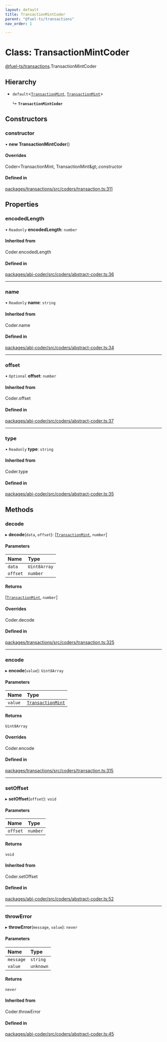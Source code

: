 ```yaml
---
layout: default
title: TransactionMintCoder
parent: "@fuel-ts/transactions"
nav_order: 1

---
```


# Class: TransactionMintCoder

[@fuel-ts/transactions](../index.md).TransactionMintCoder

## Hierarchy

- `default`<[`TransactionMint`](../index.md#transactionmint), [`TransactionMint`](../index.md#transactionmint)\>

  ↳ **`TransactionMintCoder`**

## Constructors

### constructor

• **new TransactionMintCoder**()

#### Overrides

Coder&lt;TransactionMint, TransactionMint\&gt;.constructor

#### Defined in

[packages/transactions/src/coders/transaction.ts:311](https://github.com/FuelLabs/fuels-ts/blob/master/packages/transactions/src/coders/transaction.ts#L311)

## Properties

### encodedLength

• `Readonly` **encodedLength**: `number`

#### Inherited from

Coder.encodedLength

#### Defined in

[packages/abi-coder/src/coders/abstract-coder.ts:36](https://github.com/FuelLabs/fuels-ts/blob/master/packages/abi-coder/src/coders/abstract-coder.ts#L36)

___

### name

• `Readonly` **name**: `string`

#### Inherited from

Coder.name

#### Defined in

[packages/abi-coder/src/coders/abstract-coder.ts:34](https://github.com/FuelLabs/fuels-ts/blob/master/packages/abi-coder/src/coders/abstract-coder.ts#L34)

___

### offset

• `Optional` **offset**: `number`

#### Inherited from

Coder.offset

#### Defined in

[packages/abi-coder/src/coders/abstract-coder.ts:37](https://github.com/FuelLabs/fuels-ts/blob/master/packages/abi-coder/src/coders/abstract-coder.ts#L37)

___

### type

• `Readonly` **type**: `string`

#### Inherited from

Coder.type

#### Defined in

[packages/abi-coder/src/coders/abstract-coder.ts:35](https://github.com/FuelLabs/fuels-ts/blob/master/packages/abi-coder/src/coders/abstract-coder.ts#L35)

## Methods

### decode

▸ **decode**(`data`, `offset`): [[`TransactionMint`](../index.md#transactionmint), `number`]

#### Parameters

| Name | Type |
| :------ | :------ |
| `data` | `Uint8Array` |
| `offset` | `number` |

#### Returns

[[`TransactionMint`](../index.md#transactionmint), `number`]

#### Overrides

Coder.decode

#### Defined in

[packages/transactions/src/coders/transaction.ts:325](https://github.com/FuelLabs/fuels-ts/blob/master/packages/transactions/src/coders/transaction.ts#L325)

___

### encode

▸ **encode**(`value`): `Uint8Array`

#### Parameters

| Name | Type |
| :------ | :------ |
| `value` | [`TransactionMint`](../index.md#transactionmint) |

#### Returns

`Uint8Array`

#### Overrides

Coder.encode

#### Defined in

[packages/transactions/src/coders/transaction.ts:315](https://github.com/FuelLabs/fuels-ts/blob/master/packages/transactions/src/coders/transaction.ts#L315)

___

### setOffset

▸ **setOffset**(`offset`): `void`

#### Parameters

| Name | Type |
| :------ | :------ |
| `offset` | `number` |

#### Returns

`void`

#### Inherited from

Coder.setOffset

#### Defined in

[packages/abi-coder/src/coders/abstract-coder.ts:52](https://github.com/FuelLabs/fuels-ts/blob/master/packages/abi-coder/src/coders/abstract-coder.ts#L52)

___

### throwError

▸ **throwError**(`message`, `value`): `never`

#### Parameters

| Name | Type |
| :------ | :------ |
| `message` | `string` |
| `value` | `unknown` |

#### Returns

`never`

#### Inherited from

Coder.throwError

#### Defined in

[packages/abi-coder/src/coders/abstract-coder.ts:45](https://github.com/FuelLabs/fuels-ts/blob/master/packages/abi-coder/src/coders/abstract-coder.ts#L45)
